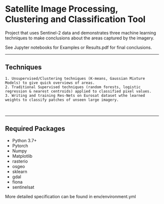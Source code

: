 # Satellite Image Processing, Clustering and  Classification Tool
Project that uses Sentinel-2 data and demonstrates three machine learning techniques
to make conclusions about the areas captured by the imagery.

See Jupyter notebooks for Examples or Results.pdf for final conclusions.
<br/>

___
##  Techniques
	1. Unsupervised/Clustering techniques (K-means, Gaussian Mixture Models) to give quick overviews of areas. 
    2. Traditional Supervised techniques (random forests, logistic regression & nearest centroids) applied to classified pixel values. 
    3. Writing and training Res-Nets on Eurosat dataset wthe learned weights to classify patches of unseen large imagery.

<br/>

___
## Required Packages  
* Python 3.7+
* Pytorch
* Numpy
* Matplotlib
* rasterio 
* osgeo
* sklearn
* gdal
* fiona
* sentinelsat

More detailed specification can be found in env/environment.yml

<br/>

